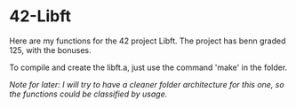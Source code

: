 # 42-Libft
Here are my functions for the 42 project Libft.
The project has benn graded 125, with the bonuses.

To compile and create the libft.a, just use the command 'make' in the folder.

_Note for later: I will try to have a cleaner folder architecture for this one, so the functions could be classified by usage._
